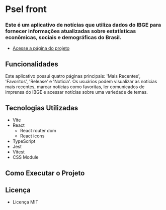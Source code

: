 # Psel front
### Este é um aplicativo de notícias que utiliza dados do IBGE para fornecer informações atualizadas sobre estatísticas econômicas, sociais e demográficas do Brasil.
- [Acesse a página do projeto]()

## Funcionalidades
Este aplicativo possui quatro páginas principais: 'Mais Recentes', 'Favoritos', 'Release' e 'Notícia'. Os usuários podem visualizar as notícias mais recentes, marcar notícias como favoritas, ler comunicados de imprensa do IBGE e acessar notícias sobre uma variedade de temas.

## Tecnologias Utilizadas
- Vite
- React
  - React router dom
  - React icons
- TypeScript
- Jest
- Vitest
- CSS Module

## Como Executar o Projeto

## Licença
- Licença MIT
